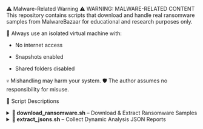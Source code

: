 ⚠️ Malware-Related Warning
⚠️ WARNING: MALWARE-RELATED CONTENT
This repository contains scripts that download and handle real ransomware samples from MalwareBazaar for educational and research purposes only.

🧪 Always use an isolated virtual machine with:

- No internet access

- Snapshots enabled

- Shared folders disabled

💀 Mishandling may harm your system.
🛡️ The author assumes no responsibility for misuse.

📜 Script Descriptions
<details> <summary><strong>🔻 download_ransomware.sh</strong> – Download & Extract Ransomware Samples</summary>
📌 Description
This script automates the process of downloading ransomware samples from MalwareBazaar based on the "ransomware" tag and extracts them from password-protected ZIP archives.

🔧 What It Does
Queries MalwareBazaar for up to 500 ransomware samples.

Extracts their SHA256 hashes from the API response.

Downloads the samples as ZIP files.

Extracts the contents using the password infected.

Deletes the ZIP files after extraction.

🗂️ Filesystem Overview

~/Desktop/
├── ransomware_samples/      # Contains .zip ransomware files
└── extracted_samples/       # Contains extracted (real) ransomware executables
▶️ Usage

chmod +x download_ransomware.sh
./download_ransomware.sh
⚠️ Run only inside a sandboxed virtual machine.

</details>
<details> <summary><strong>🔻 extract_jsons.sh</strong> – Collect Dynamic Analysis JSON Reports</summary>
📌 Description
This script collects .json reports from individual reports/ subfolders inside each sample directory and consolidates them into one folder for ML processing or manual review.

🔧 What It Does
Creates a folder named all-json/.

Iterates through each sample directory.

Finds the first .json file inside reports/.

Copies and renames it as sample-name.json into all-json/.

🗂️ Example Folder Structure
Before Running:


samples/
├── sample1/
│   └── reports/
│       └── report.json
├── sample2/
│   └── reports/
│       └── analysis.json
After Running:


all-json/
├── sample1.json
├── sample2.json
▶️ Usage

chmod +x extract_jsons.sh
./extract_jsons.sh
✅ Run this script from inside the folder that contains all your sample directories.

</details>
